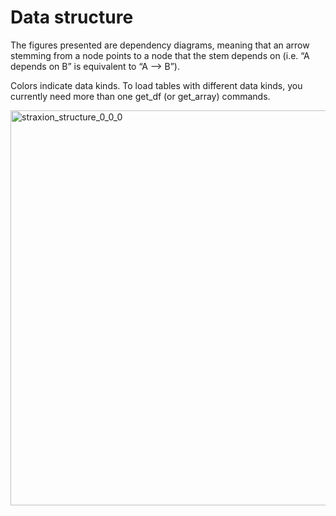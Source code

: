 # Data structure 

The figures presented are dependency diagrams, meaning that an arrow stemming from a node points to a node that the stem depends on (i.e. “A depends on B” is equivalent to “A —> B”).

Colors indicate data kinds. To load tables with different data kinds, you currently need more than one get_df (or get_array) commands.

<img width="1180" height="632" alt="straxion_structure_0_0_0" src="https://github.com/user-attachments/assets/f59c59ca-87db-401d-8680-6af8218838e3" />
